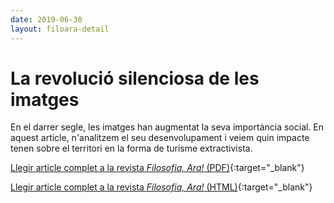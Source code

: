 ```yaml
---
date: 2019-06-30
layout: filoara-detail
---
```


# La revolució silenciosa de les imatges

En el darrer segle, les imatges han augmentat la seva importància social. En aquest article, n'analitzem el seu
desenvolupament i veiem quin impacte tenen sobre el territori en la forma de turisme extractivista.

[Llegir article complet a la revista _Filosofia, Ara!_ (PDF)](http://www.infofilosofia.info/revista-prova/index.php/FA/article/view/205/272){:target="_blank"}

[Llegir article complet a la revista _Filosofia, Ara!_ (HTML)](http://www.infofilosofia.info/revista-prova/index.php/FA/article/view/205/302){:target="_blank"}
